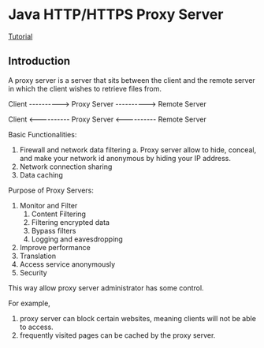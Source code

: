 # Java HTTP/HTTPS Proxy Server
[Tutorial](https://www.tutorialspoint.com/internet_technologies/proxy_servers.htm)
## Introduction
A proxy server is a server that sits between the client and the remote server in which the client wishes to retrieve files from.

Client ----------> Proxy Server ----------> Remote Server

Client <---------- Proxy Server <---------- Remote Server

Basic Functionalities: 

1. Firewall and network data filtering
   a. Proxy server allow to hide, conceal, and make your network id anonymous by hiding your IP address.
2. Network connection sharing
3. Data caching

Purpose of Proxy Servers:

1. Monitor and Filter
   1. Content Filtering
   2. Filtering encrypted data
   3. Bypass filters
   4. Logging and eavesdropping
2. Improve performance
3. Translation
4. Access service anonymously
5. Security

This way allow proxy server administrator has some control.

For example, 

1. proxy server can block certain websites, meaning clients will not be able to access.
2. frequently visited pages can be cached by the proxy server.
